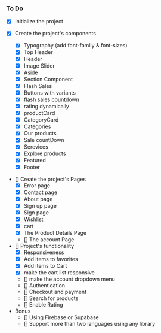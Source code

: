 ### To Do

- [x] Initialize the project

- [x] Create the project's components

  - [x] Typography (add font-family & font-sizes)
  - [x] Top Header
  - [x] Header
  - [x] Image Slider
  - [x] Aside
  - [x] Section Component
  - [x] Flash Sales
  - [x] Buttons with variants
  - [x] flash sales countdown
  - [x] rating dynamically
  - [x] productCard
  - [x] CategoryCard
  - [x] Categories
  - [x] Our products
  - [x] Sale countDown
  - [x] Sercvices
  - [x] Explore products
  - [x] Featured
  - [x] Footer

- [] Create the project's Pages
  - [x] Error page
  - [x] Contact page
  - [x] About page
  - [x] Sign up page
  - [x] Sign page
  - [x] Wishlist
  - [x] cart
  - [x] The Product Details Page
  - [] The account Page
- [] Project's functionality
  - [x] Responsiveness
  - [x] Add items to favorites
  - [x] Add items to Cart
  - [x] make the cart list responsive
  - [] make the account dropdown menu
  - [] Authentication
  - [] Checkout and payment
  - [] Search for products
  - [] Enable Rating
- Bonus
  - [] Using Firebase or Supabase
  - [] Support more than two languages using any library
